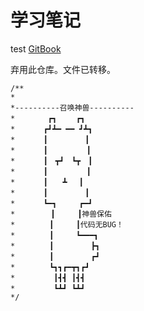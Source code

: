 # 学习笔记

test [GitBook](https://liangddyy.gitbooks.io/notes/content/) 

弃用此仓库。文件已转移。



```
/** 
* 
*----------召唤神兽----------
* 　　   ┏┓ 　　┏┓ 
* 　　  ┏┛┻━ ━━ ┛┻┓ 
* 　　  ┃　　　　　┃ 
* 　　  ┃　　　 　 ┃ 
* 　  　┃　┳┛　┗┳　┃ 
* 　  　┃　　　　  ┃ 
*   　　┃　　┻　 ┃ 
* 　　  ┃　　　　　┃ 
* 　  　┗━┓　　　┏━┛ 
*   　　　┃　　　┃神兽保佑 
* 　　　　┃　　　┃代码无BUG！ 
* 　　　　┃　　　┗━━━┓ 
* 　　　　┃　　　　　┣┓ 
* 　　　　┃　　　　　┏┛ 
* 　　　　┗┓┓┏━┳┓┏┛ 
* 　　　　 ┃┫┫ ┃┫┫ 
* 　　　　 ┗┻┛ ┗┻┛ 
*/  
```



